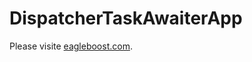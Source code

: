 # DispatcherTaskAwaiterApp

Please visite [eagleboost.com](https://eagleboost.com/2020/05/31/DispatchTaskAwaiter/).
